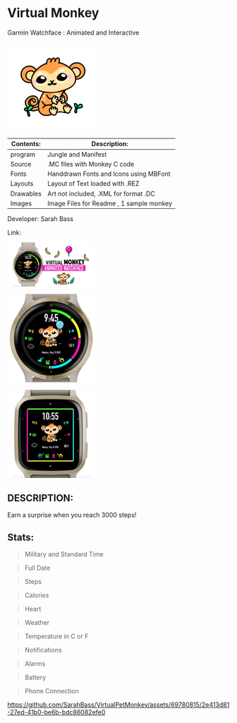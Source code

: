 # Virtual Monkey
Garmin Watchface : Animated and Interactive


![Alt text](https://github.com/SarahBass/VirtualPetMonkey/blob/main/animatedmonkeygif.png)




Contents: | Description:
--------- | ------------
program  | Jungle and Manifest 
Source | .MC files with Monkey C code
Fonts | Handdrawn Fonts and Icons using MBFont 
Layouts | Layout of Text loaded with .REZ 
Drawables | Art not included, .XML for format .DC
Images    | Image Files for Readme , 1 sample monkey
 
 Developer: Sarah Bass
 
 Link: 
 
 [<img src="https://github.com/SarahBass/VirtualPetMonkey/blob/main/Untitled%20110.jpeg" width="200" height="100">](https://apps.garmin.com/en-US/apps/5a0ab9df-301b-4d21-bfa8-1f0aaa8ce2bd)
 
[<img src="https://github.com/SarahBass/VirtualPetMonkey/blob/main/Garmin%20logo%20icon%2033.jpeg" width="200" height="200">](https://apps.garmin.com/en-US/apps/5a0ab9df-301b-4d21-bfa8-1f0aaa8ce2bd)

[<img src="https://github.com/SarahBass/VirtualPetMonkey/blob/main/Garmin%20logo%20icon%2035.jpeg" width="200" height="200">](https://apps.garmin.com/en-US/apps/5a0ab9df-301b-4d21-bfa8-1f0aaa8ce2bd)

## DESCRIPTION:
Earn a surprise when you reach 3000 steps!



## Stats:

>Military and Standard Time

>Full Date

>Steps

>Calories

>Heart

>Weather

>Temperature in C or F

>Notifications

>Alarms

>Battery

>Phone Connection

https://github.com/SarahBass/VirtualPetMonkey/assets/69780815/2e413d81-27ed-41b0-be6b-bdc86082efe0













